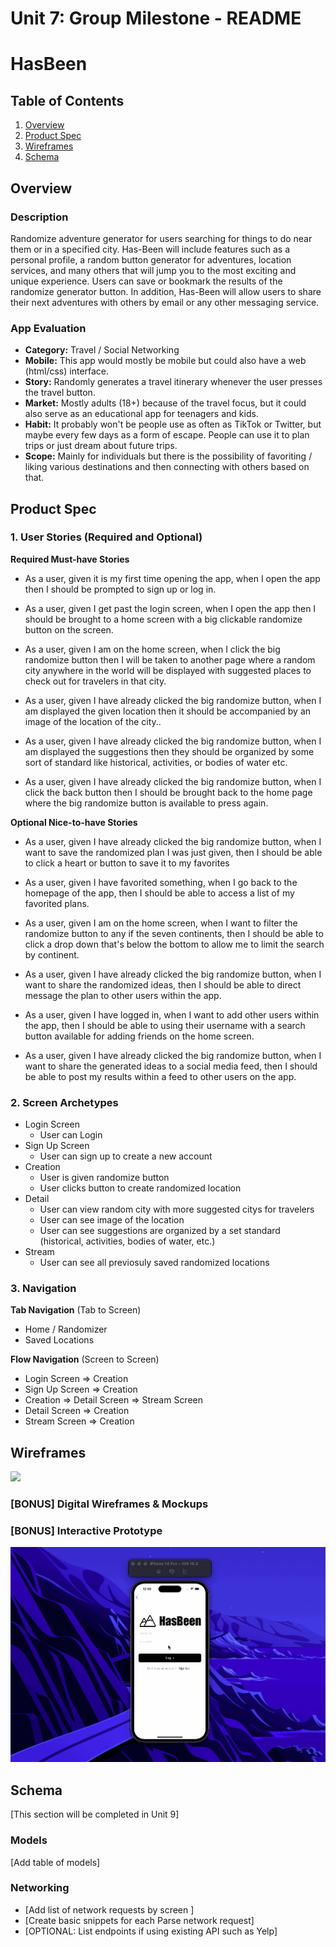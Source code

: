 Unit 7: Group Milestone - README
===

# HasBeen

## Table of Contents
1. [Overview](#Overview)
1. [Product Spec](#Product-Spec)
1. [Wireframes](#Wireframes)
2. [Schema](#Schema)

## Overview
### Description


Randomize adventure generator for users searching for things to do near them or in a specified city. Has-Been will include features such as a personal profile, a random button generator for adventures, location services, and many others that will jump you to the most exciting and unique experience. Users can save or bookmark the results of the randomize generator button. In addition, Has-Been will allow users to share their next adventures with others by email or any other messaging service. 


### App Evaluation
- **Category:** Travel / Social Networking
- **Mobile:** This app would mostly be mobile but could also have a web (html/css) interface.
- **Story:** Randomly generates a travel itinerary whenever the user presses the travel button.
- **Market:** Mostly adults (18+) because of the travel focus, but it could also serve as an educational app for teenagers and kids.
- **Habit:** It probably won't be people use as often as TikTok or Twitter, but maybe every few days as a form of escape. People can use it to plan trips or just dream about future trips.
- **Scope:** Mainly for individuals but there is the possibility of favoriting / liking various destinations and then connecting with others based on that.

## Product Spec

### 1. User Stories (Required and Optional)

**Required Must-have Stories**


* As a user, given it is my first time opening the app, when I open the app then I should be prompted to sign up or log in.

* As a user, given I get past the login screen, when I open the app then I should be brought to a home screen with a big clickable randomize button on the screen.

* As a user, given I am on the home screen, when I click the big randomize button then I will be taken to another page where a random city anywhere in the world will be displayed with suggested places to check out for travelers in that city.

* As a user, given I have already clicked the big randomize button, when I am displayed the given location then it should be accompanied by an image of the location of the city..

* As a user, given I have already clicked the big randomize button, when I am displayed the suggestions then they should be organized by some sort of standard like historical, activities, or bodies of water etc.

* As a user, given I have already clicked the big randomize button, when I click the back button then I should be brought back to the home page where the big randomize button is available to press again.


**Optional Nice-to-have Stories**

* As a user, given I have already clicked the big randomize button, when I want to save the randomized plan I was just given, then I should be able to click a heart or button to save it to my favorites

* As a user, given I have favorited something, when I go back to the homepage of the app, then I should be able to access a list of my favorited plans.

* As a user, given I am on the home screen, when I want to filter the randomize button to any if the seven continents, then I should be able to click a drop down that's below the bottom to allow me to limit the search by continent.

* As a user, given I have already clicked the big randomize button, when I want to share the randomized ideas, then I should be able to direct message the plan to other users within the app.

* As a user, given I have logged in, when I want to add other users within the app, then I should be able to using their username with a search button available for adding friends on the home screen.

* As a user, given I have already clicked the big randomize button, when I want to share the generated ideas to a social media feed, then I should be able to post my results within a feed to other users on the app.


### 2. Screen Archetypes

* Login Screen
   * User can Login
* Sign Up Screen
   * User can sign up to create a new account
* Creation
   * User is given randomize button
   * User clicks button to create randomized location
* Detail
   * User can view random city with more suggested citys for travelers
   * User can see image of the location
   * User can see suggestions are organized by a set standard (historical, activities, bodies of water, etc.)
* Stream
   * User can see all previosuly saved randomized locations


### 3. Navigation

**Tab Navigation** (Tab to Screen)

* Home / Randomizer
* Saved Locations


**Flow Navigation** (Screen to Screen)

* Login Screen
   => Creation
* Sign Up Screen
   => Creation
* Creation
   => Detail Screen
   => Stream Screen
* Detail Screen
    => Creation
* Stream Screen
   => Creation

## Wireframes
<img src="https://imgur.com/faCyf59.gif" width=600>

### [BONUS] Digital Wireframes & Mockups

### [BONUS] Interactive Prototype
![](prototype-walkthrough.gif)



## Schema 
[This section will be completed in Unit 9]
### Models
[Add table of models]
### Networking
- [Add list of network requests by screen ]
- [Create basic snippets for each Parse network request]
- [OPTIONAL: List endpoints if using existing API such as Yelp]